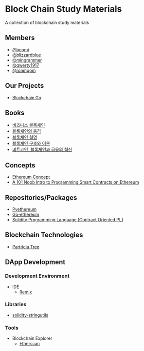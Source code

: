 # Block Chain Study Materials
A collection of blockchain study materials

## Members
- [@beomi](https://github.com/beomi)
- [@blizzardblue](https://github.com/blizzardblue)
- [@mingrammer](https://github.com/mingrammer)
- [@qwerty1917](https://github.com/qwerty1917)
- [@roamgom](https://github.com/roamgom)

## Our Projects
- [Blockchain Go](https://github.com/geekhub-lab/blockchain-go)

## Books
- [비즈니스 블록체인](http://www.kyobobook.co.kr/product/detailViewKor.laf?ejkGb=KOR&mallGb=KOR&barcode=9788968483592&orderClick=LAG&Kc=)
- [블록체인의 충격](http://www.kyobobook.co.kr/product/detailViewKor.laf?ejkGb=KOR&mallGb=KOR&barcode=9788997383955&orderClick=LAG&Kc=)
- [블록체인 혁명](http://www.kyobobook.co.kr/product/detailViewKor.laf?ejkGb=KOR&mallGb=KOR&barcode=9788932473451&orderClick=LAH&Kc=)
- [블록체인 구조와 이론](http://www.kyobobook.co.kr/product/detailViewKor.laf?ejkGb=KOR&mallGb=KOR&barcode=9791158390662&orderClick=LAH&Kc=)
- [비트코인, 블록체인과 금융의 혁신](http://www.kyobobook.co.kr/product/detailViewKor.laf?ejkGb=KOR&mallGb=KOR&barcode=9788976418883&orderClick=LAH&Kc=)

## Concepts
- [Ethereum Concept](https://github.com/ethereum/wiki/wiki/%5BKorean%5D-White-Paper)
- [A 101 Noob Intro to Programming Smart Contracts on Ethereum
](https://medium.com/@ConsenSys/a-101-noob-intro-to-programming-smart-contracts-on-ethereum-695d15c1dab4)

## Repositories/Packages
- [Pyethereum](https://github.com/ethereum/pyethereum)
- [Go-ethereum](https://github.com/ethereum/go-ethereum)
- [Solidity Programming Language (Contract Oriented PL)](https://github.com/ethereum/solidity)

## Blockchain Technologies
- [Partricia Tree](https://github.com/ethereum/wiki/wiki/Patricia-Tree)

## DApp Development
### Development Environment
- IDE
  - [Remix](https://ethereum.github.io/browser-solidity)
### Libraries
- [solidity-stringutils](https://github.com/Arachnid/solidity-stringutils)
### Tools
- Blockchain Explorer
  - [Etherscan](https://etherscan.io)
